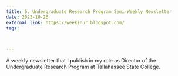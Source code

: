 ```yaml
---
title: 5. Undergraduate Research Program Semi-Weekly Newsletter
date: 2023-10-26
external_link: https://weekinur.blogspot.com/
tags:
  


---
```


A weekly newsletter that I publish in my role as Director of the Undergraduate Research Program at Tallahassee State College.

<!--more-->

